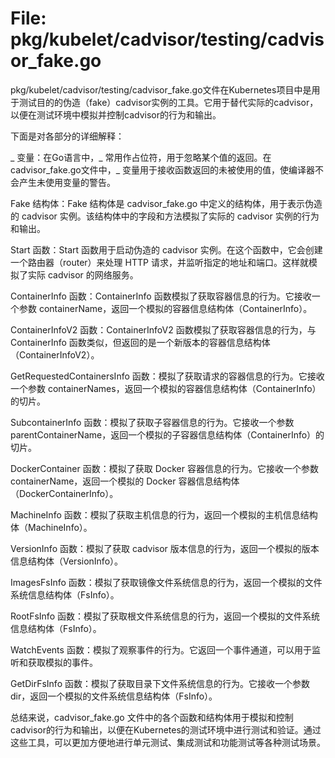 # File: pkg/kubelet/cadvisor/testing/cadvisor_fake.go

pkg/kubelet/cadvisor/testing/cadvisor_fake.go文件在Kubernetes项目中是用于测试目的的伪造（fake）cadvisor实例的工具。它用于替代实际的cadvisor，以便在测试环境中模拟并控制cadvisor的行为和输出。

下面是对各部分的详细解释：

_ 变量：在Go语言中，_ 常用作占位符，用于忽略某个值的返回。在cadvisor_fake.go文件中，_ 变量用于接收函数返回的未被使用的值，使编译器不会产生未使用变量的警告。

Fake 结构体：Fake 结构体是 cadvisor_fake.go 中定义的结构体，用于表示伪造的 cadvisor 实例。该结构体中的字段和方法模拟了实际的 cadvisor 实例的行为和输出。

Start 函数：Start 函数用于启动伪造的 cadvisor 实例。在这个函数中，它会创建一个路由器（router）来处理 HTTP 请求，并监听指定的地址和端口。这样就模拟了实际 cadvisor 的网络服务。

ContainerInfo 函数：ContainerInfo 函数模拟了获取容器信息的行为。它接收一个参数 containerName，返回一个模拟的容器信息结构体（ContainerInfo）。

ContainerInfoV2 函数：ContainerInfoV2 函数模拟了获取容器信息的行为，与 ContainerInfo 函数类似，但返回的是一个新版本的容器信息结构体（ContainerInfoV2）。

GetRequestedContainersInfo 函数：模拟了获取请求的容器信息的行为。它接收一个参数 containerNames，返回一个模拟的容器信息结构体（ContainerInfo）的切片。

SubcontainerInfo 函数：模拟了获取子容器信息的行为。它接收一个参数 parentContainerName，返回一个模拟的子容器信息结构体（ContainerInfo）的切片。

DockerContainer 函数：模拟了获取 Docker 容器信息的行为。它接收一个参数 containerName，返回一个模拟的 Docker 容器信息结构体（DockerContainerInfo）。

MachineInfo 函数：模拟了获取主机信息的行为，返回一个模拟的主机信息结构体（MachineInfo）。

VersionInfo 函数：模拟了获取 cadvisor 版本信息的行为，返回一个模拟的版本信息结构体（VersionInfo）。

ImagesFsInfo 函数：模拟了获取镜像文件系统信息的行为，返回一个模拟的文件系统信息结构体（FsInfo）。

RootFsInfo 函数：模拟了获取根文件系统信息的行为，返回一个模拟的文件系统信息结构体（FsInfo）。

WatchEvents 函数：模拟了观察事件的行为。它返回一个事件通道，可以用于监听和获取模拟的事件。

GetDirFsInfo 函数：模拟了获取目录下文件系统信息的行为。它接收一个参数 dir，返回一个模拟的文件系统信息结构体（FsInfo）。

总结来说，cadvisor_fake.go 文件中的各个函数和结构体用于模拟和控制cadvisor的行为和输出，以便在Kubernetes的测试环境中进行测试和验证。通过这些工具，可以更加方便地进行单元测试、集成测试和功能测试等各种测试场景。

